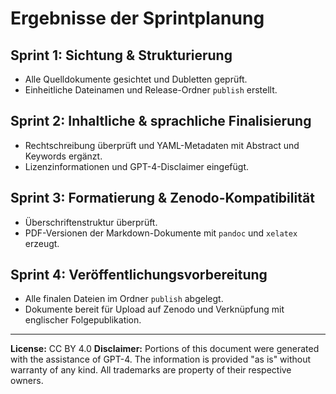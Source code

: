 # Ergebnisse der Sprintplanung

## Sprint 1: Sichtung & Strukturierung
- Alle Quelldokumente gesichtet und Dubletten geprüft.
- Einheitliche Dateinamen und Release-Ordner `publish` erstellt.

## Sprint 2: Inhaltliche & sprachliche Finalisierung
- Rechtschreibung überprüft und YAML-Metadaten mit Abstract und Keywords ergänzt.
- Lizenzinformationen und GPT-4-Disclaimer eingefügt.

## Sprint 3: Formatierung & Zenodo-Kompatibilität
- Überschriftenstruktur überprüft.
- PDF-Versionen der Markdown-Dokumente mit `pandoc` und `xelatex` erzeugt.

## Sprint 4: Veröffentlichungsvorbereitung
- Alle finalen Dateien im Ordner `publish` abgelegt.
- Dokumente bereit für Upload auf Zenodo und Verknüpfung mit englischer Folgepublikation.

---
**License:** CC BY 4.0
**Disclaimer:** Portions of this document were generated with the assistance of GPT-4. The information is provided "as is" without warranty of any kind. All trademarks are property of their respective owners.
